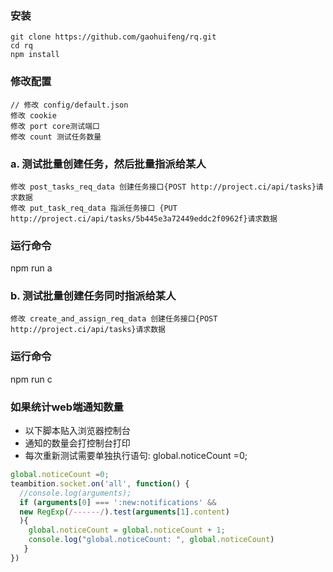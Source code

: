 ### 安装 
```
git clone https://github.com/gaohuifeng/rq.git
cd rq
npm install
```

### 修改配置
```
// 修改 config/default.json
修改 cookie
修改 port core测试端口
修改 count 测试任务数量
```

### a. 测试批量创建任务，然后批量指派给某人
```
修改 post_tasks_req_data 创建任务接口{POST http://project.ci/api/tasks}请求数据
修改 put_task_req_data 指派任务接口 {PUT http://project.ci/api/tasks/5b445e3a72449eddc2f0962f}请求数据
```
### 运行命令
npm run a

### b. 测试批量创建任务同时指派给某人
```
修改 create_and_assign_req_data 创建任务接口{POST http://project.ci/api/tasks}请求数据
```
### 运行命令
npm run c

### 如果统计web端通知数量
- 以下脚本贴入浏览器控制台
- 通知的数量会打控制台打印
- 每次重新测试需要单独执行语句: global.noticeCount =0; 
```js
global.noticeCount =0; 
teambition.socket.on('all', function() {
  //console.log(arguments); 
  if (arguments[0] === ':new:notifications' && 
  new RegExp(/------/).test(arguments[1].content)
  ){
    global.noticeCount = global.noticeCount + 1; 
    console.log("global.noticeCount: ", global.noticeCount)
   } 
})
```
